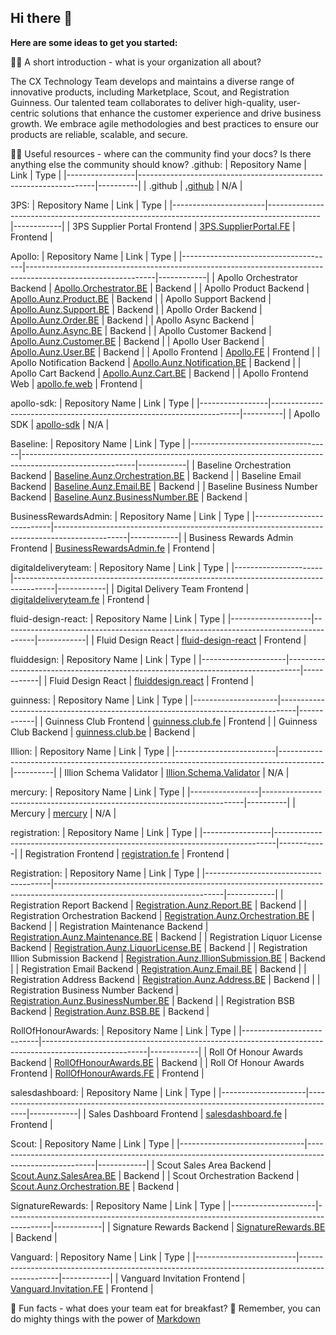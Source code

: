 ## Hi there 👋

**Here are some ideas to get you started:**

🙋‍♀️ A short introduction - what is your organization all about?

The CX Technology Team develops and maintains a diverse range of innovative products, including Marketplace, Scout, and Registration Guinness. Our talented team collaborates to deliver high-quality, user-centric solutions that enhance the customer experience and drive business growth. We embrace agile methodologies and best practices to ensure our products are reliable, scalable, and secure.

👩‍💻 Useful resources - where can the community find your docs? Is there anything else the community should know?
.github:
| Repository Name | Link                                                                | Type     |
|-----------------|-------------------------------------------------------------------|----------|
| .github         | [.github](https://github.com/cxtechnology/.github)               | N/A      |

3PS:
| Repository Name        | Link                                                                                        | Type       |
|-----------------------|-------------------------------------------------------------------------------------------|------------|
| 3PS Supplier Portal Frontend | [3PS.SupplierPortal.FE](https://github.com/cxtechnology/3PS.SupplierPortal.FE)           | Frontend |

Apollo:
| Repository Name                      | Link                                                                                                           | Type       |
|--------------------------------------|--------------------------------------------------------------------------------------------------------------|------------|
| Apollo Orchestrator Backend               | [Apollo.Orchestrator.BE](https://github.com/cxtechnology/Apollo.Orchestrator.BE)                             | Backend    |
| Apollo Product Backend               | [Apollo.Aunz.Product.BE](https://github.com/cxtechnology/Apollo.Aunz.Product.BE)                             | Backend    |
| Apollo Support Backend               | [Apollo.Aunz.Support.BE](https://github.com/cxtechnology/Apollo.Aunz.Support.BE)                             | Backend    |
| Apollo Order Backend                 | [Apollo.Aunz.Order.BE](https://github.com/cxtechnology/Apollo.Aunz.Order.BE)                                 | Backend    |
| Apollo Async Backend                 | [Apollo.Aunz.Async.BE](https://github.com/cxtechnology/Apollo.Aunz.Async.BE)                                 | Backend    |
| Apollo Customer Backend              | [Apollo.Aunz.Customer.BE](https://github.com/cxtechnology/Apollo.Aunz.Customer.BE)                           | Backend    |
| Apollo User Backend                  | [Apollo.Aunz.User.BE](https://github.com/cxtechnology/Apollo.Aunz.User.BE)                                   | Backend    |
| Apollo Frontend                            | [Apollo.FE](https://github.com/cxtechnology/Apollo.FE)                                                       | Frontend   |
| Apollo Notification Backend          | [Apollo.Aunz.Notification.BE](https://github.com/cxtechnology/Apollo.Aunz.Notification.BE)                   | Backend    |
| Apollo Cart Backend                  | [Apollo.Aunz.Cart.BE](https://github.com/cxtechnology/Apollo.Aunz.Cart.BE)                                   | Backend    |
| Apollo Frontend Web                        | [apollo.fe.web](https://github.com/cxtechnology/apollo.fe.web)                                               | Frontend   |

apollo-sdk:
| Repository Name | Link                                                                    | Type     |
|-----------------|----------------------------------------------------------------------|----------|
| Apollo SDK      | [apollo-sdk](https://github.com/cxtechnology/apollo-sdk)            | N/A      |

Baseline:
| Repository Name                   | Link                                                                                                       | Type       |
|-----------------------------------|----------------------------------------------------------------------------------------------------------|------------|
| Baseline Orchestration Backend    | [Baseline.Aunz.Orchestration.BE](https://github.com/cxtechnology/Baseline.Aunz.Orchestration.BE)         | Backend    |
| Baseline Email Backend            | [Baseline.Aunz.Email.BE](https://github.com/cxtechnology/Baseline.Aunz.Email.BE)                         | Backend    |
| Baseline Business Number Backend   | [Baseline.Aunz.BusinessNumber.BE](https://github.com/cxtechnology/Baseline.Aunz.BusinessNumber.BE)       | Backend    |

BusinessRewardsAdmin:
| Repository Name           | Link                                                                                             | Type       |
|---------------------------|------------------------------------------------------------------------------------------------|------------|
| Business Rewards Admin Frontend   | [BusinessRewardsAdmin.fe](https://github.com/cxtechnology/BusinessRewardsAdmin.fe)             | Frontend   |

digitaldeliveryteam:
| Repository Name      | Link                                                                                     | Type       |
|----------------------|----------------------------------------------------------------------------------------|------------|
| Digital Delivery Team Frontend | [digitaldeliveryteam.fe](https://github.com/cxtechnology/digitaldeliveryteam.fe)     | Frontend   |

fluid-design-react:
| Repository Name    | Link                                                                                   | Type       |
|--------------------|--------------------------------------------------------------------------------------|------------|
| Fluid Design React | [fluid-design-react](https://github.com/cxtechnology/fluid-design-react)            | Frontend   |

fluiddesign:
| Repository Name     | Link                                                                              | Type       |
|---------------------|---------------------------------------------------------------------------------|------------|
| Fluid Design React   | [fluiddesign.react](https://github.com/cxtechnology/fluiddesign.react)         | Frontend   |

guinness:
| Repository Name     | Link                                                                                | Type       |
|---------------------|----------------------------------------------------------------------------------|------------|
| Guinness Club Frontend    | [guinness.club.fe](https://github.com/cxtechnology/guinness.club.fe)            | Frontend   |
| Guinness Club Backend    | [guinness.club.be](https://github.com/cxtechnology/guinness.club.be)            | Backend    |

Illion:
| Repository Name         | Link                                                                                       | Type     |
|-------------------------|-----------------------------------------------------------------------------------------|----------|
| Illion Schema Validator | [Illion.Schema.Validator](https://github.com/cxtechnology/Illion.Schema.Validator)     | N/A      |

mercury:
| Repository Name | Link                                                                        | Type     |
|-----------------|-------------------------------------------------------------------------|----------|
| Mercury         | [mercury](https://github.com/cxtechnology/mercury)                      | N/A      |

registration:
| Repository Name | Link                                                                             | Type       |
|-----------------|------------------------------------------------------------------------------|------------|
| Registration Frontend | [registration.fe](https://github.com/cxtechnology/registration.fe)         | Frontend   |

Registration:
| Repository Name                       | Link                                                                                                                      | Type       |
|---------------------------------------|------------------------------------------------------------------------------------------------------------------------|------------|
| Registration Report Backend           | [Registration.Aunz.Report.BE](https://github.com/cxtechnology/Registration.Aunz.Report.BE)                               | Backend    |
| Registration Orchestration Backend    | [Registration.Aunz.Orchestration.BE](https://github.com/cxtechnology/Registration.Aunz.Orchestration.BE)                 | Backend    |
| Registration Maintenance Backend      | [Registration.Aunz.Maintenance.BE](https://github.com/cxtechnology/Registration.Aunz.Maintenance.BE)                     | Backend    |
| Registration Liquor License Backend    | [Registration.Aunz.LiquorLicense.BE](https://github.com/cxtechnology/Registration.Aunz.LiquorLicense.BE)                 | Backend    |
| Registration Illion Submission Backend | [Registration.Aunz.IllionSubmission.BE](https://github.com/cxtechnology/Registration.Aunz.IllionSubmission.BE)           | Backend    |
| Registration Email Backend            | [Registration.Aunz.Email.BE](https://github.com/cxtechnology/Registration.Aunz.Email.BE)                                 | Backend    |
| Registration Address Backend          | [Registration.Aunz.Address.BE](https://github.com/cxtechnology/Registration.Aunz.Address.BE)                             | Backend    |
| Registration Business Number Backend   | [Registration.Aunz.BusinessNumber.BE](https://github.com/cxtechnology/Registration.Aunz.BusinessNumber.BE)               | Backend    |
| Registration BSB Backend              | [Registration.Aunz.BSB.BE](https://github.com/cxtechnology/Registration.Aunz.BSB.BE)                                     | Backend    |

RollOfHonourAwards:
| Repository Name           | Link                                                                                                     | Type       |
|---------------------------|--------------------------------------------------------------------------------------------------------|------------|
| Roll Of Honour Awards Backend     | [RollOfHonourAwards.BE](https://github.com/cxtechnology/RollOfHonourAwards.BE)                         | Backend    |
| Roll Of Honour Awards Frontend     | [RollOfHonourAwards.FE](https://github.com/cxtechnology/RollOfHonourAwards.FE)                         | Frontend   |

salesdashboard:
| Repository Name     | Link                                                                                    | Type       |
|---------------------|--------------------------------------------------------------------------------------|------------|
| Sales Dashboard Frontend   | [salesdashboard.fe](https://github.com/cxtechnology/salesdashboard.fe)               | Frontend   |

Scout:
| Repository Name               | Link                                                                                                    | Type       |
|-------------------------------|-------------------------------------------------------------------------------------------------------|------------|
| Scout Sales Area Backend       | [Scout.Aunz.SalesArea.BE](https://github.com/cxtechnology/Scout.Aunz.SalesArea.BE)                    | Backend    |
| Scout Orchestration Backend   | [Scout.Aunz.Orchestration.BE](https://github.com/cxtechnology/Scout.Aunz.Orchestration.BE)            | Backend    |

SignatureRewards:
| Repository Name     | Link                                                                                        | Type       |
|---------------------|-----------------------------------------------------------------------------------------|------------|
| Signature Rewards Backend | [SignatureRewards.BE](https://github.com/cxtechnology/SignatureRewards.BE)              | Backend    |

Vanguard:
| Repository Name         | Link                                                                                             | Type       |
|-------------------------|------------------------------------------------------------------------------------------------|------------|
| Vanguard Invitation Frontend  | [Vanguard.Invitation.FE](https://github.com/cxtechnology/Vanguard.Invitation.FE)               | Frontend   |

🍿 Fun facts - what does your team eat for breakfast?
🧙 Remember, you can do mighty things with the power of [Markdown](https://docs.github.com/github/writing-on-github/getting-started-with-writing-and-formatting-on-github/basic-writing-and-formatting-syntax)

